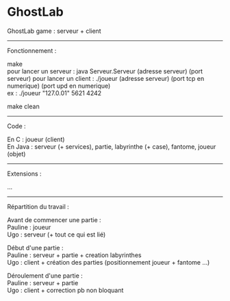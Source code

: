 # GhostLab
GhostLab game : serveur + client

--------------------------

Fonctionnement :

make  
pour lancer un serveur : java Serveur.Serveur (adresse serveur) (port serveur)
pour lancer un client : ./joueur (adresse serveur) (port tcp en numerique) (port upd en numerique)  
    ex :  ./joueur "127.0.01" 5621 4242   

make clean  

--------------------------

Code :

En C : joueur (client)  
En Java : serveur (+ services), partie, labyrinthe (+ case), fantome, joueur (objet)  

--------------------------

Extensions :

...

--------------------------

Répartition du travail :  
  
Avant de commencer une partie :  
Pauline : joueur  
Ugo : serveur (+ tout ce qui est lié)

Début d'une partie :  
Pauline : serveur + partie + creation labyrinthes   
Ugo : client + création des parties (positionnement joueur + fantome ...)  

Déroulement d'une partie :  
Pauline : serveur + partie   
Ugo : client + correction pb non bloquant   